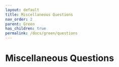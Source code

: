 ```yaml
---
layout: default
title: Miscellaneous Questions
nav_order: 2
parent: Green
has_children: true
permalink: /docs/green/questions
--- 
```



# Miscellaneous Questions